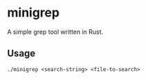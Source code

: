 # minigrep

A simple grep tool written in Rust.

## Usage

`./minigrep <search-string> <file-to-search>`
